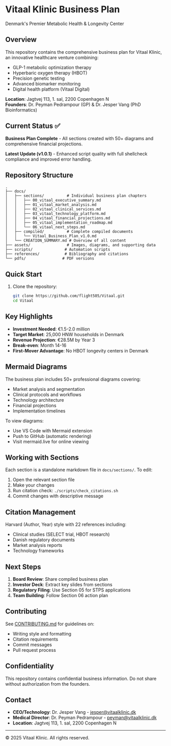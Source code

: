 # Vitaal Klinic Business Plan

Denmark's Premier Metabolic Health & Longevity Center

## Overview

This repository contains the comprehensive business plan for Vitaal Klinic, an innovative healthcare venture combining:
- GLP-1 metabolic optimization therapy
- Hyperbaric oxygen therapy (HBOT)
- Precision genetic testing
- Advanced biomarker monitoring
- Digital health platform (Vitaal Digital)

**Location**: Jagtvej 113, 1. sal, 2200 Copenhagen N  
**Founders**: Dr. Peyman Pedrampour (GP) & Dr. Jesper Vang (PhD Bioinformatics)

## Current Status ✅

**Business Plan Complete** - All sections created with 50+ diagrams and comprehensive financial projections.

**Latest Update (v1.0.1)** - Enhanced script quality with full shellcheck compliance and improved error handling.

## Repository Structure

```
.
├── docs/
│   ├── sections/          # Individual business plan chapters
│   │   ├── 00_vitaal_executive_summary.md
│   │   ├── 01_vitaal_market_analysis.md
│   │   ├── 02_vitaal_clinical_services.md
│   │   ├── 03_vitaal_technology_platform.md
│   │   ├── 04_vitaal_financial_projections.md
│   │   ├── 05_vitaal_implementation_roadmap.md
│   │   └── 06_vitaal_next_steps.md
│   ├── compiled/          # Complete compiled documents
│   │   └── Vitaal_Business_Plan_v1.0.md
│   └── CREATION_SUMMARY.md # Overview of all content
├── assets/                # Images, diagrams, and supporting data
├── scripts/              # Automation scripts
├── references/           # Bibliography and citations
└── pdfs/                # PDF versions
```

## Quick Start

1. Clone the repository:
   ```bash
   git clone https://github.com/flight505/Vitaal.git
   cd Vitaal
   ```

## Key Highlights

- **Investment Needed**: €1.5-2.0 million
- **Target Market**: 25,000 HNW households in Denmark
- **Revenue Projection**: €28.5M by Year 3
- **Break-even**: Month 14-16
- **First-Mover Advantage**: No HBOT longevity centers in Denmark

## Mermaid Diagrams

The business plan includes 50+ professional diagrams covering:
- Market analysis and segmentation
- Clinical protocols and workflows
- Technology architecture
- Financial projections
- Implementation timelines

To view diagrams:
- Use VS Code with Mermaid extension
- Push to GitHub (automatic rendering)
- Visit mermaid.live for online viewing

## Working with Sections

Each section is a standalone markdown file in `docs/sections/`. To edit:

1. Open the relevant section file
2. Make your changes
3. Run citation check: `./scripts/check_citations.sh`
4. Commit changes with descriptive message

## Citation Management

Harvard (Author, Year) style with 22 references including:
- Clinical studies (SELECT trial, HBOT research)
- Danish regulatory documents
- Market analysis reports
- Technology frameworks

## Next Steps

1. **Board Review**: Share compiled business plan
2. **Investor Deck**: Extract key slides from sections
3. **Regulatory Filing**: Use Section 05 for STPS applications
4. **Team Building**: Follow Section 06 action plan

## Contributing

See [CONTRIBUTING.md](CONTRIBUTING.md) for guidelines on:
- Writing style and formatting
- Citation requirements
- Commit messages
- Pull request process

## Confidentiality

This repository contains confidential business information. Do not share without authorization from the founders.

## Contact

- **CEO/Technology**: Dr. Jesper Vang - jesper@vitaalklinic.dk
- **Medical Director**: Dr. Peyman Pedrampour - peyman@vitaalklinic.dk
- **Location**: Jagtvej 113, 1. sal, 2200 Copenhagen N

---

© 2025 Vitaal Klinic. All rights reserved.
